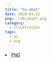 ```yaml
---
title: "So what"
date: 2020-03-22
png: ./SO_what?.png
category:
  - illustration
tags:
  - ai
  - svg
---
```

<li><a href="./SO_what?.png" download className="btn-png">PNG</a></li>